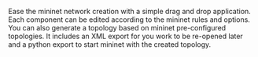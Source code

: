 Ease the mininet network creation with a simple drag and drop application. Each component can be edited according to the mininet rules and options.
You can also generate a topology based on mininet pre-configured topologies.
It includes an XML export for you work to be re-opened later and a python export to start mininet with the created topology.
